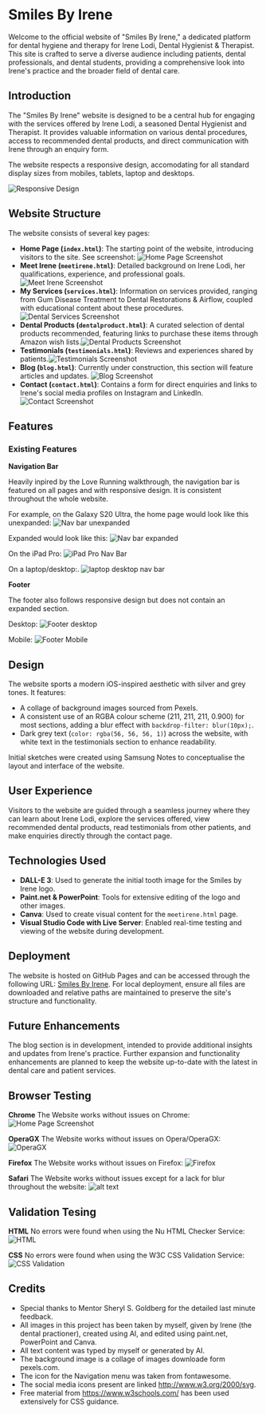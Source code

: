 # Smiles By Irene

Welcome to the official website of "Smiles By Irene," a dedicated platform for dental hygiene and therapy for Irene Lodi, Dental Hygienist & Therapist. This site is crafted to serve a diverse audience including patients, dental professionals, and dental students, providing a comprehensive look into Irene's practice and the broader field of dental care.

## Introduction

The "Smiles By Irene" website is designed to be a central hub for engaging with the services offered by Irene Lodi, a seasoned Dental Hygienist and Therapist. It provides valuable information on various dental procedures, access to recommended dental products, and direct communication with Irene through an enquiry form.

The website respects a responsive design, accomodating for all standard display sizes from mobiles, tablets, laptop and desktops.

![Responsive Design](image-7.png)

## Website Structure

The website consists of several key pages:

- **Home Page (`index.html`)**: The starting point of the website, introducing visitors to the site. See screenshot: ![Home Page Screenshot](image.png)
- **Meet Irene (`meetirene.html`)**: Detailed background on Irene Lodi, her qualifications, experience, and professional goals. ![Meet Irene Screenshot](image-1.png)
- **My Services (`services.html`)**: Information on services provided, ranging from Gum Disease Treatment to Dental Restorations & Airflow, coupled with educational content about these procedures. ![Dental Services Screenshot](image-2.png)
- **Dental Products (`dentalproduct.html`)**: A curated selection of dental products recommended, featuring links to purchase these items through Amazon wish lists.![Dental Products Screenshot](image-3.png)
- **Testimonials (`testimonials.html`)**: Reviews and experiences shared by patients.![Testimonials Screenshot](image-4.png)
- **Blog (`blog.html`)**: Currently under construction, this section will feature articles and updates. ![Blog Screenshot](image-5.png)
- **Contact (`contact.html`)**: Contains a form for direct enquiries and links to Irene's social media profiles on Instagram and LinkedIn. ![Contact Screenshot](image-15.png)

## Features

### Existing Features

__Navigation Bar__

Heavily inpired by the Love Running walkthrough, the navigation bar is featured on all pages and with responsive design. It is consistent throughout the whole website. 

For example, on the Galaxy S20 Ultra, the home page would look like this unexpanded: 
![Nav bar unexpanded](image-9.png)

Expanded would look like this:
![Nav bar expanded](image-10.png)

On the iPad Pro:
![iPad Pro Nav Bar](image-11.png)

On a laptop/desktop:.
![laptop desktop nav bar](image-12.png)

__Footer__

 The footer also follows responsive design but does not contain an expanded section.

 Desktop:
 ![Footer desktop](image-13.png)

 Mobile: 
![Footer Mobile](image-14.png)

## Design

The website sports a modern iOS-inspired aesthetic with silver and grey tones. It features:
- A collage of background images sourced from Pexels.
- A consistent use of an RGBA colour scheme (211, 211, 211, 0.900) for most sections, adding a blur effect with `backdrop-filter: blur(10px);`.
- Dark grey text (`color: rgba(56, 56, 56, 1)`) across the website, with white text in the testimonials section to enhance readability.

Initial sketches were created using Samsung Notes to conceptualise the layout and interface of the website.

## User Experience

Visitors to the website are guided through a seamless journey where they can learn about Irene Lodi, explore the services offered, view recommended dental products, read testimonials from other patients, and make enquiries directly through the contact page.

## Technologies Used

- **DALL-E 3**: Used to generate the initial tooth image for the Smiles by Irene logo.
- **Paint.net & PowerPoint**: Tools for extensive editing of the logo and other images.
- **Canva**: Used to create visual content for the `meetirene.html` page.
- **Visual Studio Code with Live Server**: Enabled real-time testing and viewing of the website during development.

## Deployment

The website is hosted on GitHub Pages and can be accessed through the following URL: [Smiles By Irene](https://mihirs-digital.github.io/SmilesByIrene/). For local deployment, ensure all files are downloaded and relative paths are maintained to preserve the site's structure and functionality.

## Future Enhancements

The blog section is in development, intended to provide additional insights and updates from Irene's practice. Further expansion and functionality enhancements are planned to keep the website up-to-date with the latest in dental care and patient services.

## Browser Testing 

__Chrome__
The Website works without issues on Chrome:
![Home Page Screenshot](image.png)

__OperaGX__
The Website works without issues on Opera/OperaGX:
![OperaGX](image-18.png)

__Firefox__
The Website works without issues on Firefox:
![Firefox](image-19.png)

__Safari__
The Website works without issues except for a lack for blur throughout the website: 
![alt text](<Screenshot 2024-04-19 at 02.11.49.jpeg>)

## Validation Tesing

__HTML__
No errors were found when using the Nu HTML Checker Service: 
![HTML](image-17.png)

__CSS__
No errors were found when using the W3C CSS Validation Service: 
![CSS Validation](image-16.png)

## Credits

- Special thanks to Mentor Sheryl S. Goldberg for the detailed last minute feedback. 
- All images in this project has been taken by myself, given by Irene (the dental practioner), created using AI, and edited using paint.net, PowerPoint and Canva.
- All text content was typed by myself or generated by AI.
- The background image is a collage of images downloade form pexels.com.
- The icon for the Navigation menu was taken from fontawesome.
- The social media icons present are linked http://www.w3.org/2000/svg.
- Free material from https://www.w3schools.com/ has been used extensively for CSS guidance.

